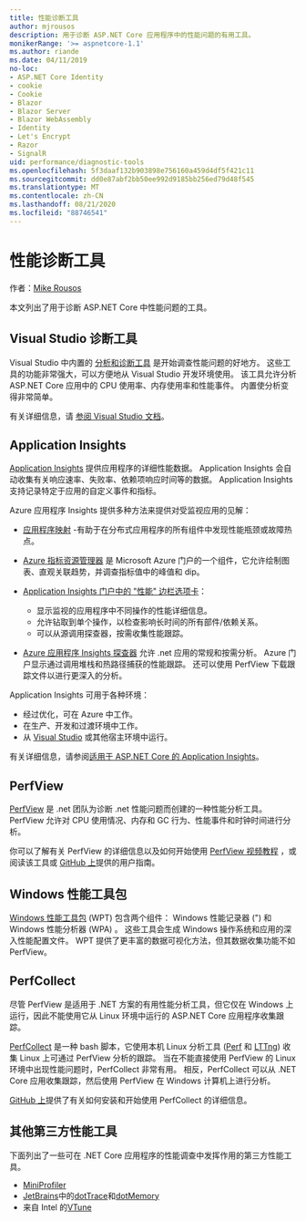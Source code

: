 ```yaml
---
title: 性能诊断工具
author: mjrousos
description: 用于诊断 ASP.NET Core 应用程序中的性能问题的有用工具。
monikerRange: '>= aspnetcore-1.1'
ms.author: riande
ms.date: 04/11/2019
no-loc:
- ASP.NET Core Identity
- cookie
- Cookie
- Blazor
- Blazor Server
- Blazor WebAssembly
- Identity
- Let's Encrypt
- Razor
- SignalR
uid: performance/diagnostic-tools
ms.openlocfilehash: 5f3daaf132b903898e756160a459d4df5f421c11
ms.sourcegitcommit: dd0e87abf2bb50ee992d9185bb256ed79d48f545
ms.translationtype: MT
ms.contentlocale: zh-CN
ms.lasthandoff: 08/21/2020
ms.locfileid: "88746541"
---
```

# <a name="performance-diagnostic-tools"></a>性能诊断工具

作者：[Mike Rousos](https://github.com/mjrousos)

本文列出了用于诊断 ASP.NET Core 中性能问题的工具。

## <a name="visual-studio-diagnostic-tools"></a>Visual Studio 诊断工具

Visual Studio 中内置的 [分析和诊断工具](/visualstudio/profiling) 是开始调查性能问题的好地方。 这些工具的功能非常强大，可以方便地从 Visual Studio 开发环境使用。 该工具允许分析 ASP.NET Core 应用中的 CPU 使用率、内存使用率和性能事件。 内置使分析变得非常简单。

有关详细信息，请 [参阅 Visual Studio 文档](/visualstudio/profiling/profiling-overview)。

## <a name="application-insights"></a>Application Insights

[Application Insights](/azure/application-insights/app-insights-overview) 提供应用程序的详细性能数据。 Application Insights 会自动收集有关响应速率、失败率、依赖项响应时间等的数据。 Application Insights 支持记录特定于应用的自定义事件和指标。

Azure 应用程序 Insights 提供多种方法来提供对受监视应用的见解：

- [应用程序映射](/azure/application-insights/app-insights-app-map) -有助于在分布式应用程序的所有组件中发现性能瓶颈或故障热点。
- [Azure 指标资源管理器](/azure/azure-monitor/platform/metrics-getting-started) 是 Microsoft Azure 门户的一个组件，它允许绘制图表、直观关联趋势，并调查指标值中的峰值和 dip。
- [Application Insights 门户中的 "性能" 边栏选项卡](/azure/application-insights/app-insights-tutorial-performance)：

  - 显示监视的应用程序中不同操作的性能详细信息。
  - 允许钻取到单个操作，以检查影响长时间的所有部件/依赖关系。
  - 可以从源调用探查器，按需收集性能跟踪。

- [Azure 应用程序 Insights 探查器](/azure/azure-monitor/app/profiler) 允许 .net 应用的常规和按需分析。  Azure 门户显示通过调用堆栈和热路径捕获的性能跟踪。 还可以使用 PerfView 下载跟踪文件以进行更深入的分析。

Application Insights 可用于各种环境：

- 经过优化，可在 Azure 中工作。
- 在生产、开发和过渡环境中工作。
- 从 [Visual Studio](/azure/application-insights/app-insights-visual-studio) 或其他宿主环境中运行。

有关详细信息，请参阅[适用于 ASP.NET Core 的 Application Insights](/azure/application-insights/app-insights-asp-net-core)。

## <a name="perfview"></a>PerfView

[PerfView](https://github.com/Microsoft/perfview) 是 .net 团队为诊断 .net 性能问题而创建的一种性能分析工具。 PerfView 允许对 CPU 使用情况、内存和 GC 行为、性能事件和时钟时间进行分析。

你可以了解有关 PerfView 的详细信息以及如何开始使用 [PerfView 视频教程](https://channel9.msdn.com/Series/PerfView-Tutorial) ，或阅读该工具或 [GitHub 上](https://github.com/Microsoft/perfview)提供的用户指南。

## <a name="windows-performance-toolkit"></a>Windows 性能工具包

[Windows 性能工具包](/windows-hardware/test/wpt/) (WPT) 包含两个组件： Windows 性能记录器 (") 和 Windows 性能分析器 (WPA) 。 这些工具会生成 Windows 操作系统和应用的深入性能配置文件。 WPT 提供了更丰富的数据可视化方法，但其数据收集功能不如 PerfView。

## <a name="perfcollect"></a>PerfCollect

尽管 PerfView 是适用于 .NET 方案的有用性能分析工具，但它仅在 Windows 上运行，因此不能使用它从 Linux 环境中运行的 ASP.NET Core 应用程序收集跟踪。

[PerfCollect](https://github.com/dotnet/coreclr/blob/master/Documentation/project-docs/linux-performance-tracing.md) 是一种 bash 脚本，它使用本机 Linux 分析工具 ([Perf](https://perf.wiki.kernel.org/index.php/Main_Page) 和 [LTTng](https://lttng.org/)) 收集 Linux 上可通过 PerfView 分析的跟踪。 当在不能直接使用 PerfView 的 Linux 环境中出现性能问题时，PerfCollect 非常有用。 相反，PerfCollect 可以从 .NET Core 应用收集跟踪，然后使用 PerfView 在 Windows 计算机上进行分析。

[GitHub 上](https://github.com/dotnet/coreclr/blob/master/Documentation/project-docs/linux-performance-tracing.md)提供了有关如何安装和开始使用 PerfCollect 的详细信息。

## <a name="other-third-party-performance-tools"></a>其他第三方性能工具

下面列出了一些可在 .NET Core 应用程序的性能调查中发挥作用的第三方性能工具。

- [MiniProfiler](https://miniprofiler.com/)
- [JetBrains](https://www.jetbrains.com/)中的[dotTrace](https://www.jetbrains.com/profiler/)和[dotMemory](https://www.jetbrains.com/dotmemory/)
- 来自 Intel 的[VTune](https://software.intel.com/content/www/us/en/develop/tools/vtune-profiler.html)

